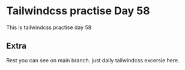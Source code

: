 # Tailwindcss practise Day 58

This is tailwindcss practise day 58

## Extra

Rest you can see on main branch. just daily tailwindcss excersie here.
